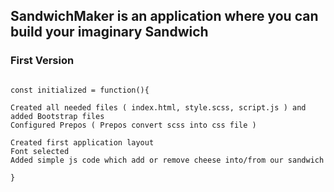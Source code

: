 ## SandwichMaker is an application where you can build your imaginary Sandwich

### First Version 
```

const initialized = function(){

Created all needed files ( index.html, style.scss, script.js ) and added Bootstrap files
Configured Prepos ( Prepos convert scss into css file )

Created first application layout
Font selected
Added simple js code which add or remove cheese into/from our sandwich 

}

```